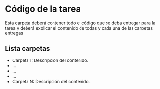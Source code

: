 # Código de la tarea

Esta carpeta deberá contener todo el código que se deba entregar para la tarea y deberá explicar el contenido de todas y cada una de las carpetas entregas

## Lista carpetas

* Carpeta 1: Descripción del contenido.
* ...
* ...
* ...
* Carpeta N: Descripción del contenido.